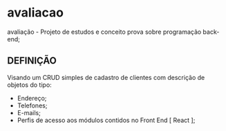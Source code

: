 # avaliacao

avaliação - Projeto de estudos e conceito prova sobre programação back-end;

## DEFINIÇÃO

Visando um CRUD simples de cadastro de clientes com descrição de objetos do tipo: 
- Endereço;
- Telefones;
- E-mails;
- Perfis de acesso aos módulos contidos no Front End [ React ];

